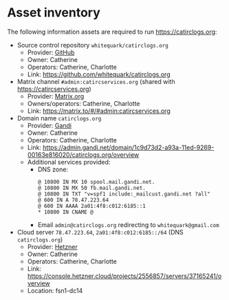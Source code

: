 # Asset inventory

The following information assets are required to run https://catirclogs.org:

- Source control repository `whitequark/catirclogs.org`
  - Provider: [GitHub](https://github.com)
  - Owner: Catherine
  - Operators: Catherine, Charlotte
  - Link: https://github.com/whitequark/catirclogs.org
- Matrix channel `#admin:catircservices.org` (shared with https://catircservices.org)
  - Provider: [Matrix.org](https://matrix.org)
  - Owners/operators: Catherine, Charlotte
  - Link: https://matrix.to/#/#admin:catircservices.org
- Domain name `catirclogs.org`
  - Provider: [Gandi](https://gandi.net)
  - Owner: Catherine
  - Operators: Catherine, Charlotte
  - Link: https://admin.gandi.net/domain/1c9d73d2-a93a-11ed-9269-00163e816020/catirclogs.org/overview
  - Additional services provided:
    - DNS zone:
      ```zone
      @ 10800 IN MX 10 spool.mail.gandi.net.
      @ 10800 IN MX 50 fb.mail.gandi.net.
      @ 10800 IN TXT "v=spf1 include:_mailcust.gandi.net ?all"
      @ 600 IN A 78.47.223.64
      @ 600 IN AAAA 2a01:4f8:c012:6185::1
      * 10800 IN CNAME @
      ```
    - Email `admin@catirclogs.org` redirecting to `whitequark@gmail.com`
- Cloud server `78.47.223.64`, `2a01:4f8:c012:6185::/64` (DNS `catirclogs.org`)
  - Provider: [Hetzner](https://www.hetzner.com/cloud)
  - Owner: Catherine
  - Operators: Catherine, Charlotte
  - Link: https://console.hetzner.cloud/projects/2556857/servers/37165241/overview
  - Location: fsn1-dc14
